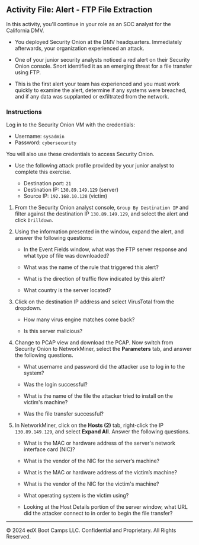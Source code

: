 ## Activity File: Alert - FTP File Extraction

In this activity, you'll continue in your role as an SOC analyst for the California DMV. 

- You deployed Security Onion at the DMV headquarters. Immediately afterwards, your organization experienced an attack. 

- One of your junior security analysts noticed a red alert on their Security Onion console. Snort identified it as an emerging threat for a file transfer using FTP.

- This is the first alert your team has experienced and you must work quickly to examine the alert, determine if any systems were breached, and if any data was supplanted or exfiltrated from the network. 

### Instructions

Log in to the Security Onion VM with the credentials:

- Username: `sysadmin`
- Password: `cybersecurity`

You will also use these credentials to access Security Onion.

- Use the following attack profile provided by your junior analyst to complete this exercise.

    - Destination port: `21`
    - Destination IP: `130.89.149.129` (server)
    - Source IP: `192.168.10.128` (victim)

1. From the Security Onion analyst console, `Group By Destination IP` and filter against the destination IP `130.89.149.129`, and select the alert and click `Drilldown`.

2. Using the information presented in the window, expand the alert, and answer the following questions:

    - In the Event Fields window, what was the FTP server response and what type of file was downloaded?
    
    - What was the name of the rule that triggered this alert?
    
    - What is the direction of traffic flow indicated by this alert?
    
    - What country is the server located?

3. Click on the destination IP address and select VirusTotal from the dropdown.

    - How many virus engine matches come back?

    - Is this server malicious?

4. Change to PCAP view and download the PCAP. Now switch from Security Onion to NetworkMiner, select the **Parameters** tab, and answer the following questions.
 
    - What username and password did the attacker use to log in to the system?
        
    - Was the login successful?
    
    - What is the name of the file the attacker tried to install on the victim's machine?
        
    - Was the file transfer successful?
    
5. In NetworkMiner, click on the **Hosts (2)** tab, right-click the IP `130.89.149.129`, and select **Expand All**. Answer the following questions.

    - What is the MAC or hardware address of the server's network interface card (NIC)?

    - What is the vendor of the NIC for the server’s machine?

    - What is the MAC or hardware address of the victim’s machine?

    - What is the vendor of the NIC for the victim's machine? 

    - What operating system is the victim using?

    - Looking at the Host Details portion of the server window, what URL did the attacker connect to in order to begin the file transfer?


--- 

© 2024 edX Boot Camps LLC. Confidential and Proprietary. All Rights Reserved.
